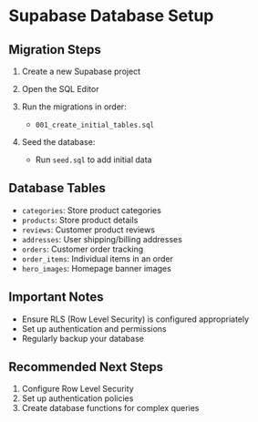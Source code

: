 # Supabase Database Setup

## Migration Steps

1. Create a new Supabase project
2. Open the SQL Editor
3. Run the migrations in order:
   - `001_create_initial_tables.sql`

4. Seed the database:
   - Run `seed.sql` to add initial data

## Database Tables

- `categories`: Store product categories
- `products`: Store product details
- `reviews`: Customer product reviews
- `addresses`: User shipping/billing addresses
- `orders`: Customer order tracking
- `order_items`: Individual items in an order
- `hero_images`: Homepage banner images

## Important Notes

- Ensure RLS (Row Level Security) is configured appropriately
- Set up authentication and permissions
- Regularly backup your database

## Recommended Next Steps

1. Configure Row Level Security
2. Set up authentication policies
3. Create database functions for complex queries
